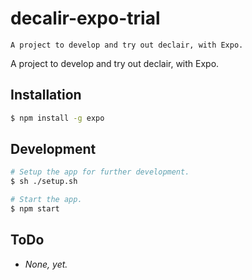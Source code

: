 # decalir-expo-trial

	A project to develop and try out declair, with Expo.

A project to develop and try out declair, with Expo.

## Installation
```sh
$ npm install -g expo
```

## Development
```sh
# Setup the app for further development.
$ sh ./setup.sh
```
```sh
# Start the app.
$ npm start
```

## ToDo

* *None, yet.*
